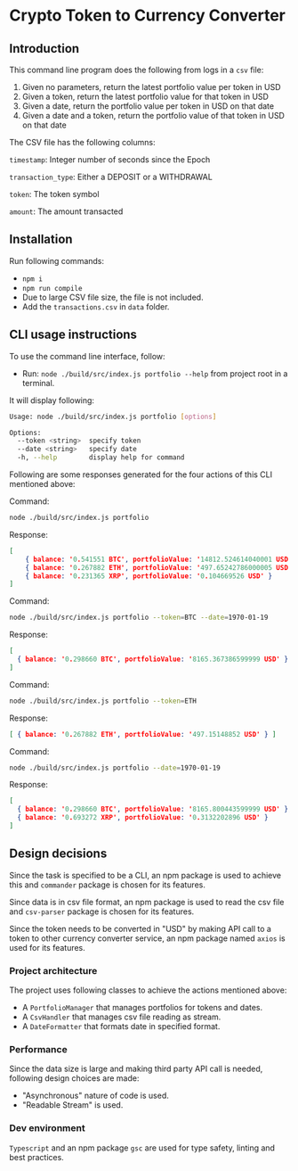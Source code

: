 # Crypto Token to Currency Converter

## Introduction

This command line program does the following from logs in a `csv` file:

1. Given no parameters, return the latest portfolio value per token in USD
2. Given a token, return the latest portfolio value for that token in USD
3. Given a date, return the portfolio value per token in USD on that date
4. Given a date and a token, return the portfolio value of that token in USD on that date

The CSV file has the following columns:

`timestamp`: Integer number of seconds since the Epoch

`transaction_type`: Either a DEPOSIT or a WITHDRAWAL

`token`: The token symbol

`amount`: The amount transacted

## Installation

Run following commands:

- `npm i`
- `npm run compile`
- Due to large CSV file size, the file is not included.
- Add the `transactions.csv` in `data` folder.

## CLI usage instructions

To use the command line interface, follow:

- Run: `node ./build/src/index.js portfolio --help` from project root in a terminal.

It will display following:

```sh
Usage: node ./build/src/index.js portfolio [options]

Options:
  --token <string>  specify token
  --date <string>   specify date
  -h, --help        display help for command
```

Following are some responses generated for the four actions of this CLI mentioned above:

Command:

```sh
node ./build/src/index.js portfolio
```

Response:

```json
[
    { balance: '0.541551 BTC', portfolioValue: '14812.524614040001 USD' },
    { balance: '0.267882 ETH', portfolioValue: '497.65242786000005 USD' },
    { balance: '0.231365 XRP', portfolioValue: '0.104669526 USD' }
]
```

Command:

```sh
node ./build/src/index.js portfolio --token=BTC --date=1970-01-19
```

Response:

```json
[
  { balance: '0.298660 BTC', portfolioValue: '8165.367386599999 USD' }
]
```

Command:

```sh
node ./build/src/index.js portfolio --token=ETH
```

Response:

```json
[ { balance: '0.267882 ETH', portfolioValue: '497.15148852 USD' } ]
```

Command:

```sh
node ./build/src/index.js portfolio --date=1970-01-19
```

Response:

```json
[
  { balance: '0.298660 BTC', portfolioValue: '8165.800443599999 USD' },
  { balance: '0.693272 XRP', portfolioValue: '0.3132202896 USD' }
]
```

## Design decisions

Since the task is specified to be a CLI, an npm package is used to achieve this and `commander` package is chosen for its features.

Since data is in csv file format, an npm package is used to read the csv file and `csv-parser` package is chosen for its features.

Since the token needs to be converted in "USD" by making API call to a token to other currency converter service,
an npm package named `axios` is used for its features.

### Project architecture

The project uses following classes to achieve the actions mentioned above:

- A `PortfolioManager` that manages portfolios for tokens and dates.
- A `CsvHandler` that manages csv file reading as stream.
- A `DateFormatter` that formats date in specified format.

### Performance

Since the data size is large and making third party API call is needed, following design choices are made:

- "Asynchronous" nature of code is used.
- "Readable Stream" is used.

### Dev environment

`Typescript` and an npm package `gsc` are used for type safety, linting and best practices.
